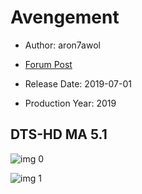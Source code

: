 # Avengement

* Author: aron7awol

* [Forum Post](https://www.avsforum.com/threads/bass-eq-for-filtered-movies.2995212/post-58247760)

* Release Date: 2019-07-01
* Production Year: 2019

## DTS-HD MA 5.1

![img 0](https://i.imgur.com/RryFNNE.jpg)

![img 1](https://i.imgur.com/rPOnTdi.jpg)

